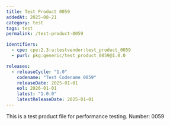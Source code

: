 ```yaml
---
title: Test Product 0059
addedAt: 2025-08-21
category: test
tags: test
permalink: /test-product-0059

identifiers:
  - cpe: cpe:2.3:a:testvendor:test_product_0059
  - purl: pkg:generic/test_product_0059@1.0.0

releases:
  - releaseCycle: "1.0"
    codename: "Test Codename 0059"
    releaseDate: 2025-01-01
    eol: 2026-01-01
    latest: "1.0.0"
    latestReleaseDate: 2025-01-01
---
```


This is a test product file for performance testing. Number: 0059
